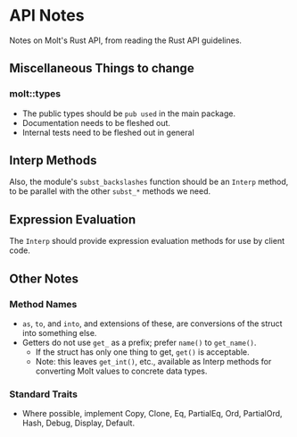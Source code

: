 # API Notes

Notes on Molt's Rust API, from reading the Rust API guidelines.

## Miscellaneous Things to change

### molt::types

* The public types should be `pub used` in the main package.
* Documentation needs to be fleshed out.
* Internal tests need to be fleshed out in general

## Interp Methods

Also, the module's `subst_backslashes` function should be an
`Interp` method, to be parallel with the other `subst_*` methods
we need.

## Expression Evaluation

The `Interp` should provide expression evaluation methods for use by client code.

## Other Notes

### Method Names

* `as`, `to`, and `into`, and extensions of these, are conversions of the
  struct into something else.
* Getters do not use `get_` as a prefix; prefer `name()` to `get_name()`.
  * If the struct has only one thing to get, `get()` is acceptable.
  * Note: this leaves `get_int()`, etc., available as Interp methods for
    converting Molt values to concrete data types.

### Standard Traits

* Where possible, implement Copy, Clone, Eq, PartialEq, Ord, PartialOrd, Hash,
  Debug, Display, Default.
